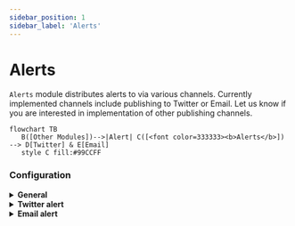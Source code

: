 ```yaml
---
sidebar_position: 1
sidebar_label: 'Alerts'
---
```


# Alerts
`Alerts` module distributes alerts to via various channels. Currently implemented channels include publishing to Twitter or Email. Let us know if you are interested in implementation of other publishing channels.

```mermaid
flowchart TB
   B([Other Modules])-->|Alert| C([<font color=333333><b>Alerts</b>]) --> D[Twitter] & E[Email]
   style C fill:#99CCFF
```

### Configuration

<details><summary><b>General</b></summary><p>

- `Verbose` [boolean]: If true, `Logs` are printed out

</p></details>

<details><summary><b>Twitter alert</b></summary><p>

- `Send alert` [boolean]: If set to true, alert message id going to be published on Twitter
- `Consumer key` [string]: Twitter API consumer key
- `Consumer secret` [string]: Twitter API consumer secret
- `Access token` [string]: Twitter API access token
- `Access token secret` [string]: Twitter API access token secret

</p></details>


<details><summary><b>Email alert</b></summary><p>

- `Send alert` [boolean]: If set to true, alert message id going to be delivered via email
- `List of addressees` [list]: Comma separated list of e-mail addresses 

</p></details>